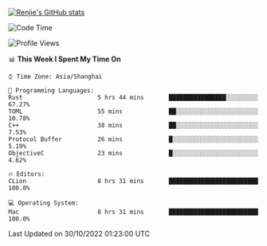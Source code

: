 [![Renjie's GitHub stats](https://github-readme-stats.vercel.app/api?username=liurenjie1024&show_icons=true&theme=chartreuse-dark)](https://github.com/anuraghazra/github-readme-stats)

<!--START_SECTION:waka-->
![Code Time](http://img.shields.io/badge/Code%20Time-268%20hrs%2018%20mins-blue)

![Profile Views](http://img.shields.io/badge/Profile%20Views-14-blue)

📊 **This Week I Spent My Time On** 

```text
⌚︎ Time Zone: Asia/Shanghai

💬 Programming Languages: 
Rust                     5 hrs 44 mins       ████████████████░░░░░░░░░   67.27% 
TOML                     55 mins             ██░░░░░░░░░░░░░░░░░░░░░░░   10.78% 
C++                      38 mins             ██░░░░░░░░░░░░░░░░░░░░░░░   7.53% 
Protocol Buffer          26 mins             █░░░░░░░░░░░░░░░░░░░░░░░░   5.19% 
ObjectiveC               23 mins             █░░░░░░░░░░░░░░░░░░░░░░░░   4.62%

🔥 Editors: 
CLion                    8 hrs 31 mins       █████████████████████████   100.0%

💻 Operating System: 
Mac                      8 hrs 31 mins       █████████████████████████   100.0%

```


 Last Updated on 30/10/2022 01:23:00 UTC
<!--END_SECTION:waka-->

